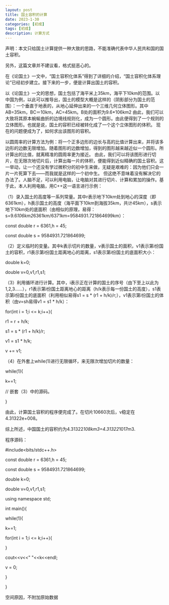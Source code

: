 ```yaml
---
layout: post
title: 国土容积的计算
date: 2023-1-30
categories: [初成]
tags: [初成]
description: 计算方式
---
```


声明：本文只给国土计算提供一种大致的思路，不能准确代表中华人民共和国的国土容积。

另外，这篇文章并不建议看，格式挺恶心的。

在《论国土》一文中，“国土容积化体系”得到了详细的介绍，“国土容积化体系理论”已经初步建立。接下来的一步，便是计算出国土的容积。

以《论国土》一文的思想，国土包括了海平米上35km，海平下10km的范围。以中国为例，以此可以推导出，国土的模型大概是这样的（阴影部分为国土的范围）：一个垂直于地表的，从地心延伸出来的一个三维几何立体图形。其中AB=35km，BC＝10km，AC=45km。B处的面积为9.6*106km2
由此，我们可以大致将其原本蜿蜒曲折的边境线规则化，成为一个圆形。由此便得到了一个规则的立体图形。也就是说，国土的容积已经被转化成了一个这个立体图形的体积。
现在的问题便成为了，如何求出该图形的容积。

以圆周率的计算方法为例：将一个正多边形的边长与高的比值计算出来，并将该多边形的边数无限增加。随着图形的边数增加，得到的图形越来越近似一个圆形。所计算出的比值，就离精准的圆周率更为接近。
由此，我们可以将该图形进行切片，在无限次地切片后，计算出每一片的体积，便能得到近似精确的国土容积。这一举动，让一个还没有学过微积分的初中生来做，无疑是艰难的：因为他们只会一片一片死算下去——而我就是这样的一个初中生。
但这绝不意味着没有解决它的办法了。人脑不足，可以利用电脑，让电脑对其进行切片、计算和累加的操作。基于此，本人利用电脑，用C++这一语言进行示例：		

（1）录入国土的高度等一系列常量。其中r表示地下10km处到地心的深度（即6361km），h表示国土的高度（海平面下10km到海拔35km，共计45km），s表示地下10km处的底面积（由相似的原理，易得：s=9.6*106km2*6361km/6371km=9584931.721864699km）：

const double r = 6361,h = 45;		

const double s = 9584931.721864699;

（2）定义临时的变量。其中k表示切片的数量，v表示国土的面积，v1表示第i份国土的容积，r1表示第i份国土距离地心的距离，s1表示第i份国土的底面积大小：

double k=0;

double v=0,v1,r1,s1;

（3）利用循环进行计算。其中，i表示正在计算的国土的序号（由下至上以此为1,2,3……），r1表示第i份国土距离地心的距离（h/k表示每一份国土的高度），s1表示第i份国土的底面积（利用相似易得s1 = s * (r1 + h/k)/r;），v1表示第i份国土的体积（由v=sh易得v1 = s1 * h/k）：

for(int i = 1;i <= k;i++){

r1 = r + h/k;

s1 = s * (r1 + h/k)/r;

v1 = s1 * h/k;	

v += v1;

（4）在外套上while(1)进行无限循环，来无限次增加切片的数量：

while(1){

k+=1;

//	嵌套（3）中的源码。

}

由此，计算国土容积的程序便完成了。在切片10660次后，v稳定在4.31322e+008。

综上所述，中国国土的容积约为4.31322*108km3=4.31322*1017m3.

程序源码：

#include<bits/stdc++.h>

const double r = 6361,h = 45;

const double s = 9584931.721864699;

double k=0;

double v=0,v1,r1,s1;

using namespace std;

int main(){

while(1){

k+=1;

for(int i = 1;i <= k;i++){

}

cout<<v<<" "<<k<<endl;

v = 0;

}

}	

空间原因，不附加原始数据
